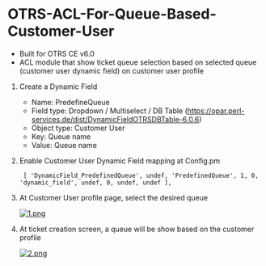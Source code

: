 # OTRS-ACL-For-Queue-Based-Customer-User
- Built for OTRS CE v6.0  
- ACL module that show ticket queue selection based on selected queue (customer user dynamic field) on customer user profile  


1. Create a Dynamic Field

	- Name: PredefineQueue
	- Field type: Dropdown / Multiselect / DB Table (https://opar.perl-services.de/dist/DynamicFieldOTRSDBTable-6.0.6)
	- Object type: Customer User
	- Key: Queue name 
	- Value: Queue name       



2. Enable Customer User Dynamic Field mapping at Config.pm

		[ 'DynamicField_PredefinedQueue', undef, 'PredefinedQueue', 1, 0, 'dynamic_field', undef, 0, undef, undef ],
	
	
	
3. At Customer User profile page, select the desired queue

	[![1.png](https://i.postimg.cc/Y2N7YDqB/1.png)](https://postimg.cc/nMLNtkD3)


	
4. At ticket creation screen, a queue will be show based on the customer profile

	[![2.png](https://i.postimg.cc/Cx5VyFCw/2.png)](https://postimg.cc/KR6WBhsW)
